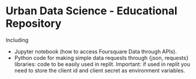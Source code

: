 # Urban Data Science - Educational Repository

Including
- Jupyter notebook (how to access Foursquare Data through APIs).
- Python code for making simple data requests through {json, requests} libraries: code to be easily used in replit. Important: if used in replit you need to store the client id and client secret as environment variables.
